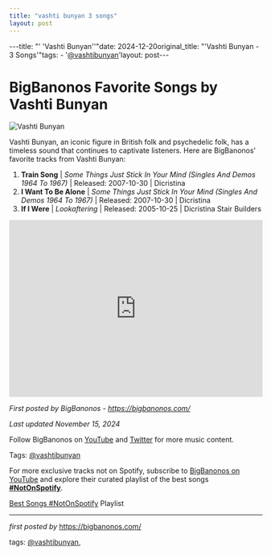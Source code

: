 ```yaml
---
title: "vashti bunyan 3 songs"
layout: post
---
```

---title: "' 'Vashti Bunyan''"date: 2024-12-20original_title: "'Vashti Bunyan - 3 Songs'"tags:  - '[@vashtibunyan](/tags/vashtibunyan/)'layout: post---<h1>BigBanonos Favorite Songs by Vashti Bunyan</h1><img src="https://i.ytimg.com/vi/2-erNldHdV8/hqdefault.jpg" alt="Vashti Bunyan"> <p>Vashti Bunyan, an iconic figure in British folk and psychedelic folk, has a timeless sound that continues to captivate listeners. Here are BigBanonos' favorite tracks from Vashti Bunyan:</p> <ol> <li><strong>Train Song</strong> | <em>Some Things Just Stick In Your Mind (Singles And Demos 1964 To 1967)</em> | Released: 2007-10-30 | Dicristina</li> <li><strong>I Want To Be Alone</strong> | <em>Some Things Just Stick In Your Mind (Singles And Demos 1964 To 1967)</em> | Released: 2007-10-30 | Dicristina</li> <li><strong>If I Were</strong> | <em>Lookaftering</em> | Released: 2005-10-25 | Dicristina Stair Builders</li></ol> <div> <iframe src="https://open.spotify.com/embed/playlist/7to99AylkaKqWtaoIdrIWL?utm_source=generator" width="100%" height="352" frameborder="0" allowfullscreen="" allow="autoplay; clipboard-write; encrypted-media; fullscreen; picture-in-picture" loading="lazy"></iframe></div> <p><em>First posted by BigBanonos - <a href="https://bigbanonos.com/">https://bigbanonos.com/</a></em></p><p><em>Last updated November 15, 2024</em></p><p>Follow BigBanonos on <a href="https://www.youtube.com/[@BigBanonos](/tags/BigBanonos/)">YouTube</a> and <a href="https://x.com/bigbanonos">Twitter</a> for more music content.</p><p>Tags: [@vashtibunyan](/tags/vashtibunyan/)</p><!--Subscribe and Playlist Links--><div>    <p>For more exclusive tracks not on Spotify, subscribe to <a href="https://www.youtube.com/[@BigBanonos](/tags/BigBanonos/)" target="_blank">BigBanonos on YouTube</a> and explore their curated playlist of the best songs <strong>[#NotOnSpotify](/tags/NotOnSpotify/)</strong>.</p>    <p><a href="https://www.youtube.com/playlist?list=PLtuNtuTatqI0kFahUCbtbfenC_ET5O_tr" target="_blank">Best Songs [#NotOnSpotify](/tags/NotOnSpotify/) Playlist<br /></a></p></div><hr /><p><em>first posted by</em> <a href="https://bigbanonos.com/" rel="noopener" target="_new">https://bigbanonos.com/</a></p><p>tags: [@vashtibunyan](/tags/vashtibunyan/),</p>